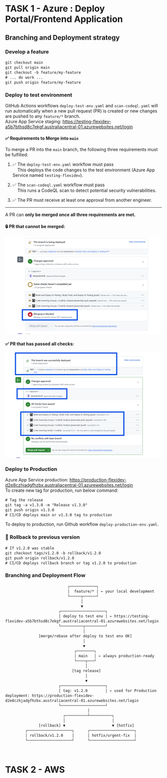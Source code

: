 # TASK 1 - Azure : Deploy Portal/Frontend Application


## Branching and Deployment strategy 

### Develop a feature
```
git checkout main
git pull origin main
git checkout -b feature/my-feature
# ... do work ...
git push origin feature/my-feature
```

### Deploy to test environment
GitHub Actions workflows `deploy-test-env.yaml` and `scan-codeql.yaml` will run automatically when a new pull request (PR) is created or new changes are pushed to any `feature/*` branch. <br>
Azure App Service staging: https://testing-flexidev-a5b7bthsd8c7ekgf.australiacentral-01.azurewebsites.net/login

#### ✅ Requirements to Merge into `main`

To merge a PR into the `main` branch, the following three requirements must be fulfilled:

1. ✅ The `deploy-test-env.yaml` workflow must pass  
   &nbsp;&nbsp;&nbsp;&nbsp;This deploys the code changes to the test environment (Azure App Service named `testing-flexidev`).

2. ✅ The `scan-codeql.yaml` workflow must pass  
   &nbsp;&nbsp;&nbsp;&nbsp;This runs a CodeQL scan to detect potential security vulnerabilities.

3. ✅ The PR must receive at least one approval from another engineer.

---

A PR can **only be merged once all three requirements are met.**

#### 🔒 PR that **cannot** be merged:
![PR failing checks](azure/app/images/image2.png)

#### ✅ PR that **has passed** all checks:
![PR passing checks](azure/app/images/image.png)



### Deploy to Production
Azure App Service production: https://production-flexidev-d2e8czhjadgfhzbx.australiacentral-01.azurewebsites.net/login <br>
To create new tag for production, run below command:
```
# Tag the release
git tag -a v1.3.0 -m "Release v1.3.0"
git push origin v1.3.0
# CI/CD deploys main or v1.3.0 tag to production
```
To deploy to production, run Github workflow `deploy-production-env.yaml`.


### 🔁 Rollback to previous version
```
# If v1.2.0 was stable
git checkout tags/v1.2.0 -b rollback/v1.2.0
git push origin rollback/v1.2.0
# CI/CD deploys rollback branch or tag v1.2.0 to production
```

### Branching and Deployment Flow
```
                            ┌────────────┐
                            │  feature/* │ ← your local development
                            └─────┬──────┘
                                  │
                                  ▼
                        ┌────────────────────┐
                        │ deploy to test env │ ← https://testing-flexidev-a5b7bthsd8c7ekgf.australiacentral-01.azurewebsites.net/login
                        └──────────┬─────────┘
                                   │
               [merge/rebase after deploy to test env OK]
                                   │
                                   ▼
                               ┌────────┐
                               │ main   │ ← always production-ready
                               └────┬───┘
                                    │
                              [tag release]
                                    │
                                    ▼
                        ┌────────────────────┐
                        │ tag: v1.2.0        │ ← used for Production deployment: https://production-flexidev-d2e8czhjadgfhzbx.australiacentral-01.azurewebsites.net/login
                        └────────────────────┘
                                     │
                          ┌──────────┴──────────┐
                          │                     │
               [rollback] ▼                     ▼ [hotfix]
         ┌────────────────────┐      ┌────────────────────┐
         │ rollback/v1.2.0    │      │ hotfix/urgent-fix  │
         └────────────────────┘      └────────────────────┘
```
<br>

# TASK 2 - AWS
